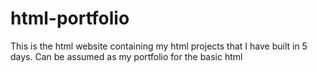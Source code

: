 # html-portfolio
This is the html website containing my html projects that I have built in 5 days. Can be assumed as my portfolio for the basic html
